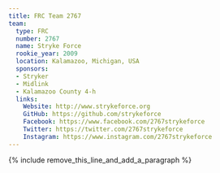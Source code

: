 ```yaml
---
title: FRC Team 2767
team:
  type: FRC
  number: 2767
  name: Stryke Force
  rookie_year: 2009
  location: Kalamazoo, Michigan, USA
  sponsors:
  - Stryker
  - Midlink
  - Kalamazoo County 4-h
  links:
    Website: http://www.strykeforce.org
    GitHub: https://github.com/strykeforce
    Facebook: https://www.facebook.com/2767strykeforce
    Twitter: https://twitter.com/2767strykeforce
    Instagram: https://www.instagram.com/2767strykeforce
---
```


{% include remove_this_line_and_add_a_paragraph %}